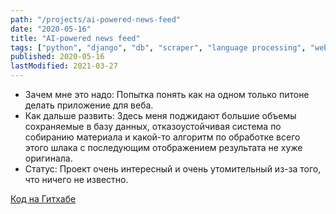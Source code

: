 ```yaml
---
path: "/projects/ai-powered-news-feed"
date: "2020-05-16"
title: "AI-powered news feed"
tags: ["python", "django", "db", "scraper", "language processing", "web"]
published: 2020-05-16
lastModified: 2021-03-27
---
```


- Зачем мне это надо: Попытка понять как на одном только питоне делать приложение для веба.
- Как дальше развить: Здесь меня поджидают большие объемы сохраняемые в базу данных, отказоустойчивая система по собиранию материала и какой-то алгоритм по обработке всего этого шлака с последующим отображением результата не хуже оригинала.
- Статус: Проект очень интересный и очень утомительный из-за того, что ничего не известно.

[Код на Гитхабе](https://github.com/mikolasan/yaplakal-scraper)